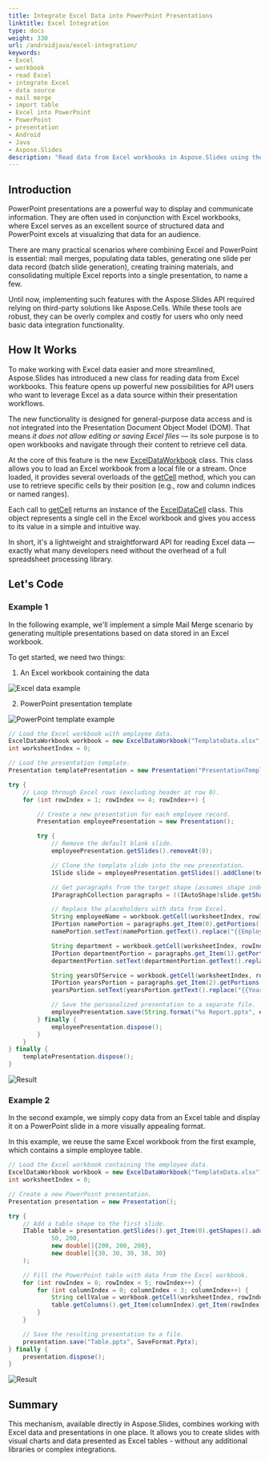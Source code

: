 ```yaml
---
title: Integrate Excel Data into PowerPoint Presentations
linktitle: Excel Integration
type: docs
weight: 330
url: /androidjava/excel-integration/
keywords:
- Excel
- workbook
- read Excel
- integrate Excel
- data source
- mail merge
- import table
- Excel into PowerPoint
- PowerPoint
- presentation
- Android
- Java
- Aspose.Slides
description: "Read data from Excel workbooks in Aspose.Slides using the ExcelDataWorkbook API. Load sheets and cells and use values to generate data-driven PowerPoint presentations."
---
```


## **Introduction**

PowerPoint presentations are a powerful way to display and communicate information. They are often used in conjunction with Excel workbooks, where Excel serves as an excellent source of structured data and PowerPoint excels at visualizing that data for an audience.

There are many practical scenarios where combining Excel and PowerPoint is essential: mail merges, populating data tables, generating one slide per data record (batch slide generation), creating training materials, and consolidating multiple Excel reports into a single presentation, to name a few.

Until now, implementing such features with the Aspose.Slides API required relying on third-party solutions like Aspose.Cells. While these tools are robust, they can be overly complex and costly for users who only need basic data integration functionality.

## **How It Works**

To make working with Excel data easier and more streamlined, Aspose.Slides has introduced a new class for reading data from Excel workbooks. This feature opens up powerful new possibilities for API users who want to leverage Excel as a data source within their presentation workflows.

The new functionality is designed for general-purpose data access and is not integrated into the Presentation Document Object Model (DOM). That means *it does not allow editing or saving Excel files* — its sole purpose is to open workbooks and navigate through their content to retrieve cell data.

At the core of this feature is the new [ExcelDataWorkbook](https://reference.aspose.com/slides/androidjava/com.aspose.slides/exceldataworkbook/) class. This class allows you to load an Excel workbook from a local file or a stream. Once loaded, it provides several overloads of the [getCell](https://reference.aspose.com/slides/androidjava/com.aspose.slides/exceldataworkbook/#getCell-int-int-int-) method, which you can use to retrieve specific cells by their position (e.g., row and column indices or named ranges).

Each call to [getCell](https://reference.aspose.com/slides/androidjava/com.aspose.slides/exceldataworkbook/#getCell-int-int-int-) returns an instance of the [ExcelDataCell](https://reference.aspose.com/slides/androidjava/com.aspose.slides/exceldatacell/) class. This object represents a single cell in the Excel workbook and gives you access to its value in a simple and intuitive way.

In short, it's a lightweight and straightforward API for reading Excel data — exactly what many developers need without the overhead of a full spreadsheet processing library.

## **Let's Code**

### **Example 1**

In the following example, we'll implement a simple Mail Merge scenario by generating multiple presentations based on data stored in an Excel workbook.

To get started, we need two things:
1. An Excel workbook containing the data

![Excel data example](example1_image0.png)

2.  PowerPoint presentation template

![PowerPoint template example](example1_image1.png)

```java
// Load the Excel workbook with employee data.
ExcelDataWorkbook workbook = new ExcelDataWorkbook("TemplateData.xlsx");
int worksheetIndex = 0;

// Load the presentation template.
Presentation templatePresentation = new Presentation("PresentationTemplate.pptx");

try {
    // Loop through Excel rows (excluding header at row 0).
    for (int rowIndex = 1; rowIndex <= 4; rowIndex++) {

        // Create a new presentation for each employee record.
        Presentation employeePresentation = new Presentation();

        try {
            // Remove the default blank slide.
            employeePresentation.getSlides().removeAt(0);

            // Clone the template slide into the new presentation.
            ISlide slide = employeePresentation.getSlides().addClone(templatePresentation.getSlides().get_Item(0));

            // Get paragraphs from the target shape (assumes shape index 1 is used).
            IParagraphCollection paragraphs = ((IAutoShape)slide.getShapes().get_Item(1)).getTextFrame().getParagraphs();

            // Replace the placeholders with data from Excel.
            String employeeName = workbook.getCell(worksheetIndex, rowIndex, 0).getValue().toString();
            IPortion namePortion = paragraphs.get_Item(0).getPortions().get_Item(0);
            namePortion.setText(namePortion.getText().replace("{{EmployeeName}}", employeeName));

            String department = workbook.getCell(worksheetIndex, rowIndex, 1).getValue().toString();
            IPortion departmentPortion = paragraphs.get_Item(1).getPortions().get_Item(0);
            departmentPortion.setText(departmentPortion.getText().replace("{{Department}}", department));

            String yearsOfService = workbook.getCell(worksheetIndex, rowIndex, 2).getValue().toString();
            IPortion yearsPortion = paragraphs.get_Item(2).getPortions().get_Item(0);
            yearsPortion.setText(yearsPortion.getText().replace("{{YearsOfService}}", yearsOfService));

            // Save the personalized presentation to a separate file.
            employeePresentation.save(String.format("%s Report.pptx", employeeName), SaveFormat.Pptx);
        } finally {
            employeePresentation.dispose();
        }
    }
} finally {
    templatePresentation.dispose();
}
```

![Result](example1_image2.png)

### **Example 2**

In the second example, we simply copy data from an Excel table and display it on a PowerPoint slide in a more visually appealing format.

In this example, we reuse the same Excel workbook from the first example, which contains a simple employee table.

```java
// Load the Excel workbook containing the employee data.
ExcelDataWorkbook workbook = new ExcelDataWorkbook("TemplateData.xlsx");
int worksheetIndex = 0;

// Create a new PowerPoint presentation.
Presentation presentation = new Presentation();

try {
    // Add a table shape to the first slide.
    ITable table = presentation.getSlides().get_Item(0).getShapes().addTable(
            50, 200,
            new double[]{200, 200, 200},
            new double[]{30, 30, 30, 30, 30}
    );

    // Fill the PowerPoint table with data from the Excel workbook.
    for (int rowIndex = 0; rowIndex < 5; rowIndex++) {
        for (int columnIndex = 0; columnIndex < 3; columnIndex++) {
            String cellValue = workbook.getCell(worksheetIndex, rowIndex, columnIndex).getValue().toString();
            table.getColumns().get_Item(columnIndex).get_Item(rowIndex).getTextFrame().setText(cellValue);
        }
    }

    // Save the resulting presentation to a file.
    presentation.save("Table.pptx", SaveFormat.Pptx);
} finally {
    presentation.dispose();
}
```

![Result](example2_image0.png)

## **Summary**

This mechanism, available directly in Aspose.Slides, combines working with Excel data and presentations in one place. It allows you to create slides with visual charts and data presented as Excel tables - without any additional libraries or complex integrations.
